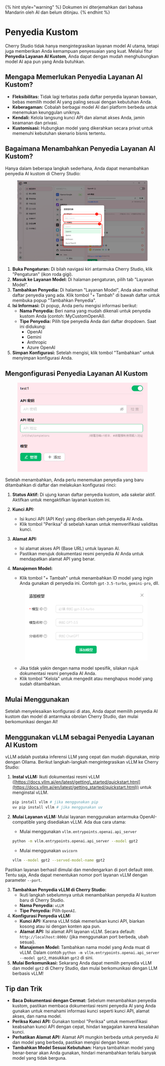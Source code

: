 
{% hint style="warning" %}
Dokumen ini diterjemahkan dari bahasa Mandarin oleh AI dan belum ditinjau.
{% endhint %}

# Penyedia Kustom

Cherry Studio tidak hanya mengintegrasikan layanan model AI utama, tetapi juga memberikan Anda kemampuan penyesuaian yang kuat. Melalui fitur **Penyedia Layanan AI Kustom**, Anda dapat dengan mudah menghubungkan model AI apa pun yang Anda butuhkan.

## Mengapa Memerlukan Penyedia Layanan AI Kustom?

* **Fleksibilitas:** Tidak lagi terbatas pada daftar penyedia layanan bawaan, bebas memilih model AI yang paling sesuai dengan kebutuhan Anda.
* **Keberagaman:** Cobalah berbagai model AI dari platform berbeda untuk menemukan keunggulan uniknya.
* **Kendali:** Kelola langsung kunci API dan alamat akses Anda, jamin keamanan dan privasi.
* **Kustomisasi:** Hubungkan model yang dikerahkan secara privat untuk memenuhi kebutuhan skenario bisnis tertentu.

## Bagaimana Menambahkan Penyedia Layanan AI Kustom?

Hanya dalam beberapa langkah sederhana, Anda dapat menambahkan penyedia AI kustom di Cherry Studio:

<figure><img src="../../.gitbook/assets/image (2) (5).png" alt=""><figcaption></figcaption></figure>

1. **Buka Pengaturan:** Di bilah navigasi kiri antarmuka Cherry Studio, klik "Pengaturan" (ikon roda gigi).
2. **Masuk ke Layanan Model:** Di halaman pengaturan, pilih tab "Layanan Model".
3. **Tambahkan Penyedia:** Di halaman "Layanan Model", Anda akan melihat daftar penyedia yang ada. Klik tombol "+ Tambah" di bawah daftar untuk membuka popup "Tambahkan Penyedia".
4. **Isi Informasi:** Di popup, Anda perlu mengisi informasi berikut:
   * **Nama Penyedia:** Beri nama yang mudah dikenali untuk penyedia kustom Anda (contoh: MyCustomOpenAI).
   * **Tipe Penyedia:** Pilih tipe penyedia Anda dari daftar dropdown. Saat ini didukung:
     * OpenAI
     * Gemini
     * Anthropic
     * Azure OpenAI
5. **Simpan Konfigurasi:** Setelah mengisi, klik tombol "Tambahkan" untuk menyimpan konfigurasi Anda.

## Mengonfigurasi Penyedia Layanan AI Kustom

<figure><img src="../../.gitbook/assets/image (3) (5) (1).png" alt=""><figcaption></figcaption></figure>

Setelah menambahkan, Anda perlu menemukan penyedia yang baru ditambahkan di daftar dan melakukan konfigurasi rinci:

1. **Status Aktif:** Di ujung kanan daftar penyedia kustom, ada sakelar aktif. Aktifkan untuk mengaktifkan layanan kustom ini.
2. **Kunci API:**
   * Isi kunci API (API Key) yang diberikan oleh penyedia AI Anda.
   * Klik tombol "Periksa" di sebelah kanan untuk memverifikasi validitas kunci.
3. **Alamat API:**
   * Isi alamat akses API (Base URL) untuk layanan AI.
   * Pastikan merujuk dokumentasi resmi penyedia AI Anda untuk mendapatkan alamat API yang benar.
4.  **Manajemen Model:**

    * Klik tombol "+ Tambah" untuk menambahkan ID model yang ingin Anda gunakan di penyedia ini. Contoh `gpt-3.5-turbo`, `gemini-pro`, dll.

    <figure><img src="../../.gitbook/assets/image (4) (5).png" alt=""><figcaption></figcaption></figure>

    * Jika tidak yakin dengan nama model spesifik, silakan rujuk dokumentasi resmi penyedia AI Anda.
    * Klik tombol "Kelola" untuk mengedit atau menghapus model yang sudah ditambahkan.

## Mulai Menggunakan

Setelah menyelesaikan konfigurasi di atas, Anda dapat memilih penyedia AI kustom dan model di antarmuka obrolan Cherry Studio, dan mulai berkomunikasi dengan AI!

## Menggunakan vLLM sebagai Penyedia Layanan AI Kustom

vLLM adalah pustaka inferensi LLM yang cepat dan mudah digunakan, mirip dengan Ollama. Berikut langkah-langkah mengintegrasikan vLLM ke Cherry Studio:

1.  **Instal vLLM:** Ikuti dokumentasi resmi vLLM ([https://docs.vllm.ai/en/latest/getting\_started/quickstart.html](https://docs.vllm.ai/en/latest/getting_started/quickstart.html)) untuk menginstal vLLM.

    ```sh
    pip install vllm # jika menggunakan pip
    uv pip install vllm # jika menggunakan uv
    ```
2.  **Mulai Layanan vLLM:** Mulai layanan menggunakan antarmuka OpenAI-compatible yang disediakan vLLM. Ada dua cara utama:

    * Mulai menggunakan `vllm.entrypoints.openai.api_server`

    ```sh
    python -m vllm.entrypoints.openai.api_server --model gpt2
    ```

    * Mulai menggunakan `uvicorn`

    ```sh
    vllm --model gpt2 --served-model-name gpt2
    ```

Pastikan layanan berhasil dimulai dan mendengarkan di port default `8000`. Tentu saja, Anda dapat menentukan nomor port layanan vLLM dengan parameter `--port`.

3. **Tambahkan Penyedia vLLM di Cherry Studio:**
   * Ikuti langkah sebelumnya untuk menambahkan penyedia AI kustom baru di Cherry Studio.
   * **Nama Penyedia:** `vLLM`
   * **Tipe Penyedia:** Pilih `OpenAI`.
4. **Konfigurasi Penyedia vLLM:**
   * **Kunci API:** Karena vLLM tidak memerlukan kunci API, biarkan kosong atau isi dengan konten apa pun.
   * **Alamat API:** Isi alamat API layanan vLLM. Secara default: `http://localhost:8000/` (jika menggunakan port berbeda, ubah sesuai).
   * **Manajemen Model:** Tambahkan nama model yang Anda muat di vLLM. Dalam contoh `python -m vllm.entrypoints.openai.api_server --model gpt2`, masukkan `gpt2` di sini.
5. **Mulai Berkomunikasi:** Sekarang Anda dapat memilih penyedia vLLM dan model `gpt2` di Cherry Studio, dan mulai berkomunikasi dengan LLM berbasis vLLM!

## Tip dan Trik

* **Baca Dokumentasi dengan Cermat:** Sebelum menambahkan penyedia kustom, pastikan membaca dokumentasi resmi penyedia AI yang Anda gunakan untuk memahami informasi kunci seperti kunci API, alamat akses, dan nama model.
* **Periksa Kunci API:** Gunakan tombol "Periksa" untuk memverifikasi keabsahan kunci API dengan cepat, hindari kegagalan karena kesalahan kunci.
* **Perhatikan Alamat API:** Alamat API mungkin berbeda untuk penyedia AI dan model yang berbeda, pastikan mengisi dengan benar.
* **Tambahkan Model Sesuai Kebutuhan:** Hanya tambahkan model yang benar-benar akan Anda gunakan, hindari menambahkan terlalu banyak model yang tidak berguna.